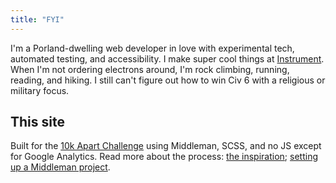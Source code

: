 ```yaml
---
title: "FYI"
---
```


I'm a Porland-dwelling web developer in love with experimental tech, automated testing, and accessibility. I make super cool things at <a href="http://instrument.com">Instrument</a>. When I'm not ordering electrons around, I'm rock climbing, running, reading, and hiking. I still can't figure out how to win Civ 6 with a religious or military focus.

## This site

Built for the <a href="https://a-k-apart.com/">10k Apart Challenge</a> using Middleman, SCSS, and no JS except for Google Analytics. Read more about the process: [the inspiration]('/creating-once'); [setting up a Middleman project]('/blogging-with-middleman').
